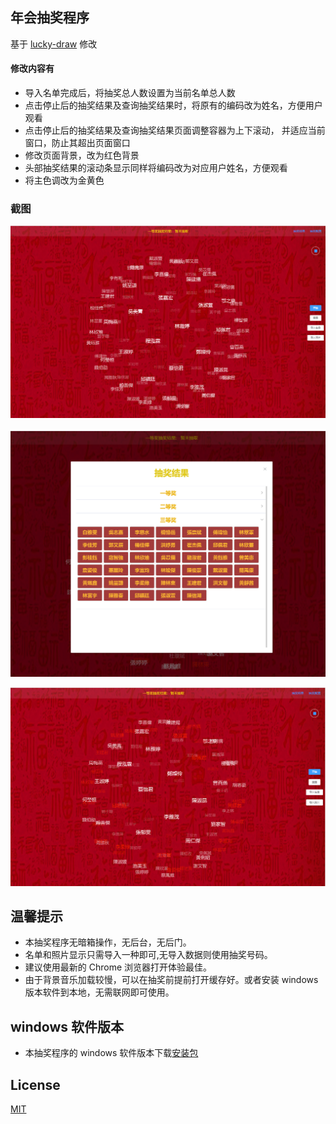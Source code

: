 ## 年会抽奖程序

基于 [lucky-draw](https://github.com/vitozyf/lucky-draw) 修改


#### 修改内容有

- 导入名单完成后，将抽奖总人数设置为当前名单总人数
- 点击停止后的抽奖结果及查询抽奖结果时，将原有的编码改为姓名，方便用户观看
- 点击停止后的抽奖结果及查询抽奖结果页面调整容器为上下滚动，
  并适应当前窗口，防止其超出页面窗口
- 修改页面背景，改为红色背景
- 头部抽奖结果的滚动条显示同样将编码改为对应用户姓名，方便观看
- 将主色调改为金黄色


### 截图

![](images/2020-01-15-11-51-17.png)

![](images/2020-01-15-11-48-26.png)

![](images/2020-01-15-11-49-08.png)

## 温馨提示

- 本抽奖程序无暗箱操作，无后台，无后门。
- 名单和照片显示只需导入一种即可,无导入数据则使用抽奖号码。
- 建议使用最新的 Chrome 浏览器打开体验最佳。
- 由于背景音乐加载较慢，可以在抽奖前提前打开缓存好。或者安装 windows 版本软件到本地，无需联网即可使用。

## windows 软件版本

- 本抽奖程序的 windows 软件版本下载[安装包](https://github.com/vitozyf/lucky-draw/releases/tag/0.0.1)

## License

[MIT](https://choosealicense.com/licenses/mit/)
